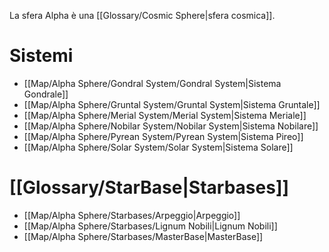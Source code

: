 La sfera Alpha è una [[Glossary/Cosmic Sphere|sfera cosmica]].

# Sistemi

- [[Map/Alpha Sphere/Gondral System/Gondral System|Sistema Gondrale]]
- [[Map/Alpha Sphere/Gruntal System/Gruntal System|Sistema Gruntale]]
- [[Map/Alpha Sphere/Merial System/Merial System|Sistema Meriale]]
- [[Map/Alpha Sphere/Nobilar System/Nobilar System|Sistema Nobilare]]
- [[Map/Alpha Sphere/Pyrean System/Pyrean System|Sistema Pireo]]
- [[Map/Alpha Sphere/Solar System/Solar System|Sistema Solare]]

# [[Glossary/StarBase|Starbases]]

- [[Map/Alpha Sphere/Starbases/Arpeggio|Arpeggio]]
- [[Map/Alpha Sphere/Starbases/Lignum Nobili|Lignum Nobili]]
- [[Map/Alpha Sphere/Starbases/MasterBase|MasterBase]]